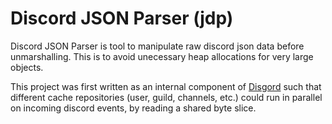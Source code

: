 # Discord JSON Parser (jdp)
Discord JSON Parser is tool to manipulate raw discord json data before unmarshalling. This is to avoid unecessary heap allocations for very large objects.

This project was first written as an internal component of [Disgord](https://github.com/andersfylling/disgord) such that different cache repositories (user, guild, channels, etc.) could run in parallel on incoming discord events, by reading a shared byte slice.
